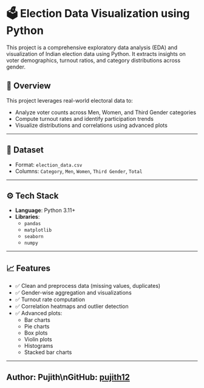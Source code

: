 # 🗳️ Election Data Visualization using Python

This project is a comprehensive exploratory data analysis (EDA) and visualization of Indian election data using Python. It extracts insights on voter demographics, turnout ratios, and category distributions across gender.

## 📌 Overview

This project leverages real-world electoral data to:
- Analyze voter counts across Men, Women, and Third Gender categories
- Compute turnout rates and identify participation trends
- Visualize distributions and correlations using advanced plots

---

## 📂 Dataset

- Format: `election_data.csv`
- Columns: `Category`, `Men`, `Women`, `Third Gender`, `Total`

---

## ⚙️ Tech Stack

- **Language**: Python 3.11+
- **Libraries**:
  - `pandas`
  - `matplotlib`
  - `seaborn`
  - `numpy`

---
## 📈 Features

- ✅ Clean and preprocess data (missing values, duplicates)
- ✅ Gender-wise aggregation and visualizations
- ✅ Turnout rate computation
- ✅ Correlation heatmaps and outlier detection
- ✅ Advanced plots:
  - Bar charts
  - Pie charts
  - Box plots
  - Violin plots
  - Histograms
  - Stacked bar charts

---




## Author: Pujith\nGitHub: [pujith12](https://github.com/pujith12)
